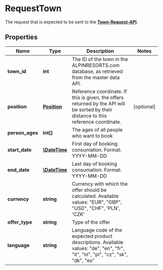# RequestTown

The request that is expected to be sent to the [**Town-Request-API**](../Api/RequestTownApi.md).

## Properties

Name | Type | Description | Notes
------------ | ------------- | ------------- | -------------
**town_id** | **int** | The ID of the town in the ALPINRESORTS.com database, as retrieved from the master data API. | 
**position** | [**Position**](Position.md) | Reference coordinate. If this is given, the offers returned by the API will be sorted by their distance to this reference coordinate. | [optional] 
**person_ages** | **int[]** | The ages of all people who want to book | 
**start_date** | [**\DateTime**](\DateTime.md) |  First day of booking consumation. Format: YYYY-MM-DD | 
**end_date** | [**\DateTime**](\DateTime.md) | Last day of booking consumation. Format: YYYY-MM-DD | 
**currency** | **string** | Currency with which the offer should be calculated. Available values: "EUR", "GBP", "USD", "CHF", 'PLN', 'CZK' | 
**offer_type** | **string** | Type of the offer | 
**language** | **string** | Language code of the expected product descriptions. Available values: "de", "en", "fr", "it", "nl", "pl", "cz", "sk", "dk", "es" | 

